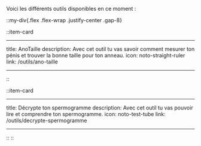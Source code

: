 Voici les différents outils disponibles en ce moment :

::my-div{.flex .flex-wrap .justify-center .gap-8}

::item-card

---

title: AnoTaille
description: Avec cet outil tu vas savoir comment mesurer ton pénis et trouver la bonne taille pour ton anneau.
icon: noto-straight-ruler
link: /outils/ano-taille

---

::

::item-card

---

title: Décrypte ton spermogramme
description: Avec cet outil tu vas pouvoir lire et comprendre ton spermogramme.
icon: noto-test-tube
link: /outils/decrypte-spermogramme

---

::
::
